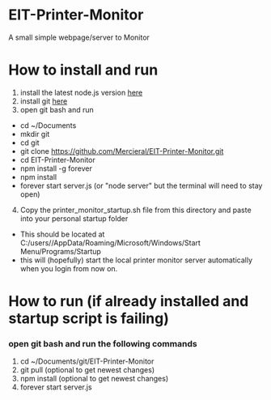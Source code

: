 # EIT-Printer-Monitor
A small simple webpage/server to Monitor 

# How to install and run
1. install the latest node.js version [here](https://nodejs.org/en/)
2. install git [here](https://git-scm.com/download/win)
3. open git bash and run
  * cd ~/Documents
  * mkdir git
  * cd git
  * git clone https://github.com/Mercieral/EIT-Printer-Monitor.git
  * cd EIT-Printer-Monitor
  * npm install -g forever
  * npm install
  * forever start server.js (or "node server" but the terminal will need to stay open)
4. Copy the printer_monitor_startup.sh file from this directory and paste into your personal startup folder
  * This should be located at C:/users/<username>/AppData/Roaming/Microsoft/Windows/Start Menu/Programs/Startup
  * this will (hopefully) start the local printer monitor server automatically when you login from now on.

  
# How to run (if already installed and startup script is failing)
### open git bash and run the following commands
1. cd ~/Documents/git/EIT-Printer-Monitor
2. git pull (optional to get newest changes)
3. npm install (optional to get newest changes)
4. forever start server.js
